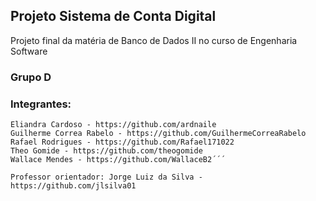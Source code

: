 ## Projeto Sistema de Conta Digital

Projeto final da matéria de Banco de Dados II no curso de Engenharia Software

### Grupo D

### Integrantes:
```text
Eliandra Cardoso - https://github.com/ardnaile
Guilherme Correa Rabelo - https://github.com/GuilhermeCorreaRabelo
Rafael Rodrigues - https://github.com/Rafael171022
Theo Gomide - https://github.com/theogomide
Wallace Mendes - https://github.com/WallaceB2´´´

Professor orientador: Jorge Luiz da Silva - https://github.com/jlsilva01
